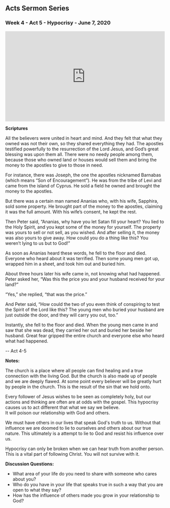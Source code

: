 ## Acts Sermon Series


### Week 4 - Act 5 - Hypocrisy - June 7, 2020

<div class="sap-embed-player"><iframe src="https://subsplash.com/+pnr4/embed/mi/+9hn5jcr?video&audio&info&embeddable&shareable&logo_watermark" frameborder="0" webkitallowfullscreen mozallowfullscreen allowfullscreen></iframe></div><style type="text/css">div.sap-embed-player{position:relative;width:100%;height:0;padding-top:56.25%;}div.sap-embed-player>iframe{position:absolute;top:0;left:0;width:100%;height:100%;}</style>

**Scriptures**

All the believers were united in heart and mind. And they felt that what they owned was not their own, so they shared everything they had. The apostles testified powerfully to the resurrection of the Lord Jesus, and God’s great blessing was upon them all. There were no needy people among them, because those who owned land or houses would sell them and bring the money to the apostles to give to those in need.

For instance, there was Joseph, the one the apostles nicknamed Barnabas (which means “Son of Encouragement”). He was from the tribe of Levi and came from the island of Cyprus. He sold a field he owned and brought the money to the apostles. 

But there was a certain man named Ananias who, with his wife, Sapphira, sold some property. He brought part of the money to the apostles, claiming it was the full amount. With his wife’s consent, he kept the rest.

Then Peter said, “Ananias, why have you let Satan fill your heart? You lied to the Holy Spirit, and you kept some of the money for yourself. The property was yours to sell or not sell, as you wished. And after selling it, the money was also yours to give away. How could you do a thing like this? You weren’t lying to us but to God!”

As soon as Ananias heard these words, he fell to the floor and died. Everyone who heard about it was terrified. Then some young men got up, wrapped him in a sheet, and took him out and buried him.

About three hours later his wife came in, not knowing what had happened. Peter asked her, “Was this the price you and your husband received for your land?”

“Yes,” she replied, “that was the price.”

And Peter said, “How could the two of you even think of conspiring to test the Spirit of the Lord like this? The young men who buried your husband are just outside the door, and they will carry you out, too.”

Instantly, she fell to the floor and died. When the young men came in and saw that she was dead, they carried her out and buried her beside her husband. Great fear gripped the entire church and everyone else who heard what had happened.

-- Act 4-5


**Notes:**

The church is a place where all people can find healing and a true connection with the living God.
But the church is also made up of people and we are deeply flawed.
At some point every believer will be greatly hurt by people in the church.
This is the result of the sin that we hold onto.

Every follower of Jesus wishes to be seen as completely holy, but our actions and thinking are often are at odds 
with the gospel. This hypocrisy causes us to act different that what we say we believe.  
It will poison our relationship with God and others.

We must have others in our lives that speak God's truth to us.  Without that influence we are doomed to
lie to ourselves and others about our true nature.  This ultimately is a attempt to lie to God and resist
his influence over us.

Hypocrisy can only be broken when we can hear truth from another person.  This is a vital part of following
Christ.  You will not survive with it.


**Discussion Questions:**

* What area of your life do you need to share with someone who cares about you?
* Who do you have in your life that speaks true in such a way that you are open to what they say?
* How has the influence of others made you grow in your relationship to God?


